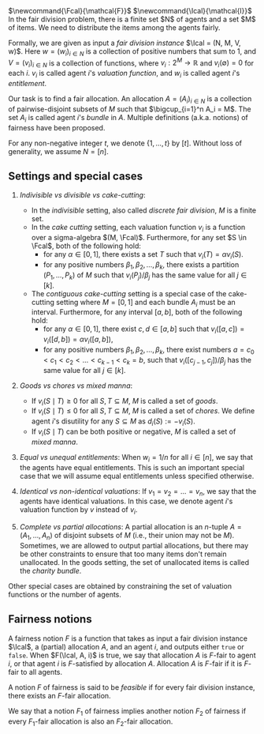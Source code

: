 <span class="invisible">
$\newcommand{\Fcal}{\mathcal{F}}$
$\newcommand{\Ical}{\mathcal{I}}$
</span>
In the fair division problem, there is a finite set $N$ of agents and a set $M$ of items.
We need to distribute the items among the agents fairly.

Formally, we are given as input a *fair division instance* $\Ical = (N, M, V, w)$.
Here $w = (w_i)_{i \in N}$ is a collection of positive numbers that sum to 1,
and $V = (v_i)_{i \in N}$ is a collection of functions,
where $v_i: 2^M → \mathbb{R}$ and $v_i(∅) = 0$ for each $i$.
$v_i$ is called agent $i$'s *valuation function*,
and $w_i$ is called agent $i$'s *entitlement*.

Our task is to find a fair allocation.
An allocation $A = (A_i)_{i \in N}$ is a collection of pairwise-disjoint subsets of $M$
such that $\bigcup_{i=1}^n A_i = M$.
The set $A_i$ is called agent $i$'s *bundle* in $A$.
Multiple definitions (a.k.a. notions) of fairness have been proposed.

For any non-negative integer $t$, we denote $\{1, \ldots, t\}$ by $[t]$.
Without loss of generality, we assume $N = [n]$.

## Settings and special cases

1.  *Indivisible vs divisible vs cake-cutting*:
    * In the *indivisible* setting, also called *discrete fair division*, $M$ is a finite set.
    * In the *cake cutting* setting, each valuation function $v_i$ is a function over a sigma-algebra $(M, \Fcal)$.
    Furthermore, for any set $S \in \Fcal$, both of the following hold:
        * for any $\alpha \in [0, 1]$, there exists a set $T$ such that $v_i(T) = \alpha v_i(S)$.
        * for any positive numbers $\beta_1, \beta_2, \ldots, \beta_k$, there exists a partition $(P_1, \ldots, P_k)$
            of $M$ such that $v_i(P_j)/\beta_j$ has the same value for all $j \in [k]$.
    * The *contiguous cake-cutting* setting is a special case of the cake-cutting setting
    where $M = [0, 1]$ and each bundle $A_i$ must be an interval.
    Furthermore, for any interval $[a, b]$, both of the following hold:
        * for any $\alpha \in [0, 1]$, there exist $c, d \in [a, b]$ such that
            $v_i([a, c]) = v_i([d, b]) = \alpha v_i([a, b])$,
        * for any positive numbers $\beta_1, \beta_2, \ldots, \beta_k$, there exist numbers
            $a = c_0 < c_1 < c_2 < \ldots < c_{k-1} < c_k = b$,
            such that $v_i([c_{j-1}, c_j])/\beta_j$ has the same value for all $j \in [k]$.

2.  *Goods vs chores vs mixed manna*:
    * If $v_i(S \mid T) \ge 0$ for all $S, T \subseteq M$, $M$ is called a set of *goods*.
    * If $v_i(S \mid T) \le 0$ for all $S, T \subseteq M$, $M$ is called a set of *chores*.
    We define agent $i$'s disutility for any $S \subseteq M$ as $d_i(S) := -v_i(S)$.
    * If $v_i(S \mid T)$ can be both positive or negative, $M$ is called a set of *mixed manna*.

3.  *Equal vs unequal entitlements*: When $w_i = 1/n$ for all $i \in [n]$,
    we say that the agents have equal entitlements.
    This is such an important special case that
    we will assume equal entitlements unless specified otherwise.

3.  *Identical vs non-identical valuations*:
    If $v_1 = v_2 = \ldots = v_n$, we say that the agents have identical valuations.
    In this case, we denote agent $i$'s valuation function by $v$ instead of $v_i$.

4.  *Complete vs partial allocations*: A partial allocation is an $n$-tuple $A = (A_1, \ldots, A_n)$
    of disjoint subsets of $M$ (i.e., their union may not be $M$).
    Sometimes, we are allowed to output partial allocations, but there may be other constraints
    to ensure that too many items don't remain unallocated.
    In the goods setting, the set of unallocated items is called the *charity bundle*.

Other special cases are obtained by constraining the set of valuation functions or the number of agents.

## Fairness notions

A fairness notion $F$ is a function that takes as input a fair division instance $\Ical$,
a (partial) allocation $A$, and an agent $i$, and outputs either `true` or `false`.
When $F(\Ical, A, i)$ is true, we say that allocation $A$ is $F$-fair to agent $i$,
or that agent $i$ is $F$-satisfied by allocation $A$.
Allocation $A$ is $F$-fair if it is $F$-fair to all agents.

A notion $F$ of fairness is said to be *feasible* if for every fair division instance,
there exists an $F$-fair allocation.

We say that a notion $F_1$ of fairness implies another notion $F_2$ of fairness if
every $F_1$-fair allocation is also an $F_2$-fair allocation.
